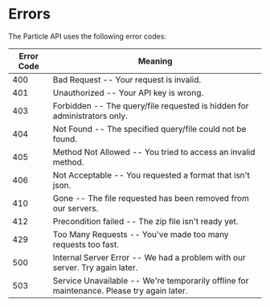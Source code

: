 # Errors

<!--
<aside class="notice">
This error section is stored in a separate file in <code>includes/_errors.md</code>. Slate allows you to optionally separate out your docs into many files...just save them to the <code>includes</code> folder and add them to the top of your <code>index.md</code>'s frontmatter. Files are included in the order listed.
</aside>
-->

The Particle API uses the following error codes:


Error Code | Meaning
---------- | -------
400 | Bad Request -- Your request is invalid.
401 | Unauthorized -- Your API key is wrong.
403 | Forbidden -- The query/file requested is hidden for administrators only.
404 | Not Found -- The specified query/file could not be found.
405 | Method Not Allowed -- You tried to access an invalid method.
406 | Not Acceptable -- You requested a format that isn't json.
410 | Gone -- The file requested has been removed from our servers.
412 | Precondition failed -- The zip file isn't ready yet. 
429 | Too Many Requests -- You've made too many requests too fast.
500 | Internal Server Error -- We had a problem with our server. Try again later.
503 | Service Unavailable -- We're temporarily offline for maintenance. Please try again later.
